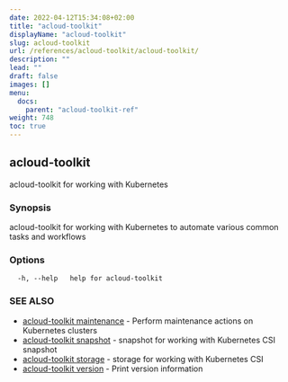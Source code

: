 ```yaml
---
date: 2022-04-12T15:34:08+02:00
title: "acloud-toolkit"
displayName: "acloud-toolkit"
slug: acloud-toolkit
url: /references/acloud-toolkit/acloud-toolkit/
description: ""
lead: ""
draft: false
images: []
menu:
  docs:
    parent: "acloud-toolkit-ref"
weight: 748
toc: true
---
```

## acloud-toolkit

acloud-toolkit for working with Kubernetes

### Synopsis

acloud-toolkit for working with Kubernetes to automate various common tasks and workflows

### Options

```
  -h, --help   help for acloud-toolkit
```

### SEE ALSO

* [acloud-toolkit maintenance](/references/acloud-toolkit/acloud-toolkit_maintenance/)	 - Perform maintenance actions on Kubernetes clusters
* [acloud-toolkit snapshot](/references/acloud-toolkit/acloud-toolkit_snapshot/)	 - snapshot for working with Kubernetes CSI snapshot
* [acloud-toolkit storage](/references/acloud-toolkit/acloud-toolkit_storage/)	 - storage for working with Kubernetes CSI
* [acloud-toolkit version](/references/acloud-toolkit/acloud-toolkit_version/)	 - Print version information

